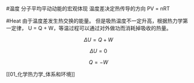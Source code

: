 
#温度
分子平均平动动能的宏观体现
温度差决定热传导的方向
 PV = nRT

#Heat
由于温度差发生热交换的能量。
但是吸热温度不一定升高，根据热力学第一定律， U = Q + W，等温过程可以通过对外做功而消耗掉吸收的热量。 

$$
\Delta U = Q + W
$$

$$
\Delta U = 0
$$

$$
Q = -W
$$


[[01_化学热力学_体系和环境]]